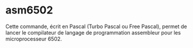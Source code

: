 # asm6502
Cette commande, écrit en Pascal (Turbo Pascal ou Free Pascal), permet de lancer le compilateur de langage de programmation assembleur pour les microprocesseur 6502.
